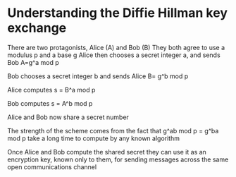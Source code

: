 # Understanding the Diffie Hillman key exchange

There are two protagonists, Alice (A) and Bob (B)
They both agree to use a modulus p and a base g
Alice then chooses a secret integer a, and sends Bob A=g^a mod p

Bob chooses a secret integer b and sends Alice B= g^b mod p

Alice computes s = B^a mod p

Bob computes s = A^b mod p

Alice and Bob now share a secret number

The strength of the scheme comes from the fact that g^ab mod p = g^ba mod p take a long time to compute by any known algorithm

Once Alice and Bob compute the shared secret they can use it as an encryption key, known only to them, for sending messages across the same open communications channel
